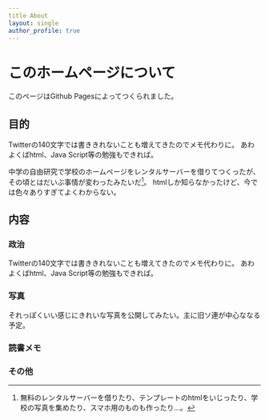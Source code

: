 ```yaml
---
title About
layout: single
author_profile: true
---
```

# このホームページについて
このページはGithub Pagesによってつくられました。


## 目的
Twitterの140文字では書ききれないことも増えてきたのでメモ代わりに。
あわよくばhtml、Java Script等の勉強もできれば。

中学の自由研究で学校のホームページをレンタルサーバーを借りてつくったが、その頃とはだいぶ事情が変わったみたいだ[^mumu]。
htmlしか知らなかったけど、今では色々ありすぎてよくわからない。

[^mumu]:無料のレンタルサーバーを借りたり、テンプレートのhtmlをいじったり、学校の写真を集めたり、スマホ用のものも作ったり...。

## 内容
### 政治
Twitterの140文字では書ききれないことも増えてきたのでメモ代わりに。
あわよくばhtml、Java Script等の勉強もできれば。

### 写真
それっぽくいい感じにきれいな写真を公開してみたい。主に旧ソ連が中心ななる予定。


### 読書メモ

### その他

